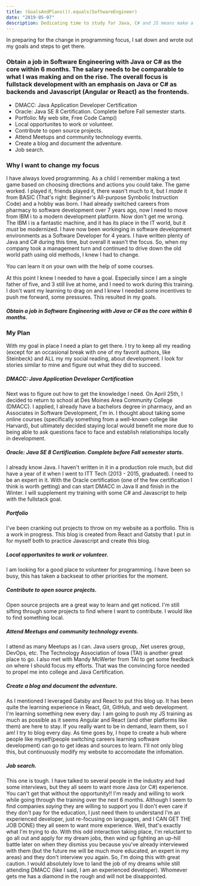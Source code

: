 ```yaml
---
title: (GoalsAndPlans()).equals(SoftwareEngineer)
date: "2019-05-07"
description: Dedicating time to study for Java, C# and JS means make a schedule.
---
```


In preparing for the change in programming focus, I sat down and wrote out my goals and steps to get there.

### Obtain a job in Software Engineering with Java or C# as the core within 6 months. The salary needs to be comparable to what I was making and on the rise. The overall focus is fullstack development with an emphasis on Java or C# as backends and Javascript (Angular or React) as the frontends.

- DMACC: Java Application Developer Certification
- Oracle: Java SE 8 Certification. Complete before Fall semester starts.
- Portfolio: My web site, Free Code Camp()
- Local opportunites to work or volunteer.
- Contribute to open source projects.
- Attend Meetups and community technology events.
- Create a blog and document the adventure.
- Job search.

### Why I want to change my focus

I have always loved programming. As a child I remember making a text game based on choosing directions and actions you could take. The game worked. I played it, friends played it, there wasn't much to it, but I _made_ it from BASIC (That's right: Beginner's All-purpose Symbolic Instruction Code) and a hobby was born. I had already switched careers from pharmacy to software development over 7 years ago, now I need to move from IBM i to a modern development platform. Now don't get me wrong. The IBM i is a fantastic machine, and it has its place in the IT world, but it _must_ be modernized. I have now been workinging in software development environments as a Software Developer for 4 years. I have written plenty of Java and C# during this time, but overall it wasn't the focus. So, when my company took a management turn and continued to drive down the old world path using old methods, I knew I had to change.

You can learn it on your own with the help of some courses.

At this point I knew I needed to have a goal. Especially since I am a single father of five, and 3 still live at home, and I need to work during this training. I don't want my learning to drag on and I knew I needed some incentives to push me forward, some pressures. This resulted in my goals.

##### Obtain a job in Software Engineering with Java or C# as the core within 6 months.

### My Plan

With my goal in place I need a plan to get there. I try to keep all my reading (except for an occasional break with one of my favorit authors, like Steinbeck) and ALL my my social reading, about development. I look for stories similar to mine and figure out what they did to succeed.

##### DMACC: Java Application Developer Certification

Next was to figure out how to get the knowledge I need. On April 25th, I decided to return to school at Des Moines Area Community College (DMACC). I applied, I already have a bachelors degree in pharmacy, and an Associates in Software Development, I'm in. I thought about taking some online courses (specifically something from a well-known college like Harvard), but ultimately decided staying local would benefit me more due to being able to ask questions face to face and establish relationships locally in development.

##### Oracle: Java SE 8 Certification. Complete before Fall semester starts.

I already know Java. I haven't written in it in a production role much, but did have a year of it when I went to ITT Tech (2013 - 2015, graduated). I need to be an expert in it. With the Oracle certification (one of the few certification I think is worth getting) and can start DMACC in Java II and finish in the Winter. I will supplement my training with some C# and Javascript to help with the fullstack goal.

##### Portfolio

I've been cranking out projects to throw on my website as a portfolio. This is a work in progress. This blog is created from React and Gatsby that I put in for myself both to practice Javascript and create this blog.

##### Local opportunites to work or volunteer.

I am looking for a good place to volunteer for programming. I have been so busy, this has taken a backseat to other priorities for the moment.

##### Contribute to open source projects.

Open source projects are a great way to learn and get noticed. I'm still sifting through some projects to find where I want to contribute. I would like to find something local.

##### Attend Meetups and community technology events.

I attend as many Meetups as I can. Java users group, .Net useres group, DevOps, etc. The Technology Association of Iowa (TAI) is another great place to go. I also met with Mandy McWerter from TAI to get some feedback on where I should focus my efforts. That was the convincing force needed to propel me into college and Java Certification.

##### Create a blog and document the adventure.

As I mentioned I leveraged Gatsby and React to put this blog up. It has been quite the learning experience in React, Git, GitHub, and web development. I'm learning something new every day. I am going to push my JS training as much as possible as it seems Angular and React (and other platforms like them) are here to stay. If you really want to be in demand, learn them, so I am! I try to blog every day. As time goes by, I hope to create a hub where people like myself(people switching careers learning software development) can go to get ideas and sources to learn. I'll not only blog this, but continuously modify my website to accomodate the infomation.

##### Job search.

This one is tough. I have talked to several people in the industry and had some interviews, but they all seem to want more Java (or C#) experience. You can't get that without the opportunity!! I'm ready and willing to work while going through the training over the next 6 months. Although I seem to find companies _saying_ they are willing to support you (I don't even care if they don't pay for the education, I just need them to understand I'm an experienced developer, just re-focusing on languages, and I CAN GET THE JOB DONE) they all seem to want more experience. Well, that's exactly what I'm trying to do. With this odd interaction taking place, I'm reluctant to go all out and apply for my dream jobs, then wind up fighting an up-hill battle later on when they dismiss you because you've already interviewed with them (but the future me will be much more educated, an expert in my areas) and they don't interview you again. So, I'm doing this with great caution. I would absolutely love to land the job of my dreams while still attending DMACC (like I said, I am an experienced developer). Whomever gets me has a diamond in the rough and will not be disappointed.
